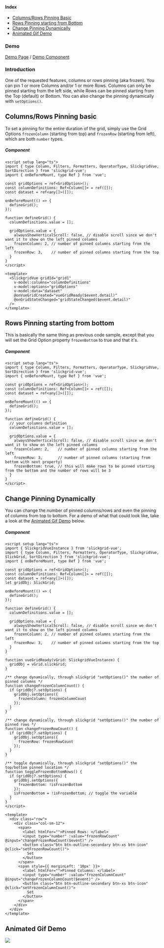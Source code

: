 #### Index
- [Columns/Rows Pinning Basic](#columnsrows-pinning-basic)
- [Rows Pinning starting from Bottom](#rows-pinning-starting-from-bottom)
- [Change Pinning Dynamically](#change-pinning-dynamically)
- [Animated Gif Demo](#animated-gif-demo)

### Demo
[Demo Page](https://ghiscoding.github.io/slickgrid-vue/#/slickgrid/Example20) / [Demo Component](https://github.com/ghiscoding/slickgrid-vue/blob/master/doc/github-demo/src/examples/slickgrid/example20.vue)

### Introduction
One of the requested features, columns or rows pinning (aka frozen). You can pin 1 or more Columns and/or 1 or more Rows. Columns can only be pinned starting from the left side, while Rows can be pinned starting from the Top (default) or Bottom. You can also change the pinning dynamically with `setOptions()`.

## Columns/Rows Pinning basic
To set a pinning for the entire duration of the grid, simply use the Grid Options `frozenColumn` (starting from top) and `frozenRow` (starting from left), which are both `number` types.

##### Component
```vue
<script setup lang="ts">
import { type Column, Filters, Formatters, OperatorType, SlickgridVue, SortDirection } from 'slickgrid-vue';
import { onBeforeMount, type Ref } from 'vue';

const gridOptions = ref<GridOption>();
const columnDefinitions: Ref<Column[]> = ref([]);
const dataset = ref<any[]>([]);

onBeforeMount(() => {
  defineGrid();
});

function defineGrid() {
  columnDefinitions.value = [];

  gridOptions.value = {
    alwaysShowVerticalScroll: false, // disable scroll since we don't want it to show on the left pinned columns
    frozenColumn: 2, // number of pinned columns starting from the left
    frozenRow: 3,    // number of pinned columns starting from the top
  }
}
</script>

<template>
  <SlickgridVue gridId="grid1"
    v-model:columns="columnDefinitions"
    v-model:options="gridOptions"
    v-model:data="dataset"
    @onVueGridCreated="vueGridReady($event.detail)"
    @onGridStateChanged="gridStateChanged($event.detail)"
  />
</template>
```

## Rows Pinning starting from bottom
This is basically the same thing as previous code sample, except that you will set the Grid Option property `frozenBottom` to true and that it's.
##### Component

```vue
<script setup lang="ts">
import { type Column, Filters, Formatters, OperatorType, SlickgridVue, SortDirection } from 'slickgrid-vue';
import { onBeforeMount, type Ref } from 'vue';

const gridOptions = ref<GridOption>();
const columnDefinitions: Ref<Column[]> = ref([]);
const dataset = ref<any[]>([]);

onBeforeMount(() => {
  defineGrid();
});

function defineGrid() {
  // your columns definition
  columnDefinitions.value = [];

  gridOptions.value = {
    alwaysShowVerticalScroll: false, // disable scroll since we don't want it to show on the left pinned columns
    frozenColumn: 2,    // number of pinned columns starting from the left
    frozenRow: 3,       // number of pinned columns (starting from bottom with next property)
    frozenBottom: true, // this will make rows to be pinned starting from the bottom and the number of rows will be 3
  }
}
</script>
```

## Change Pinning Dynamically
You can change the number of pinned columns/rows and even the pinning of columns from top to bottom. For a demo of what that could look like, take a look at the [Animated Gif Demo](../grid-functionalities/frozen-columns-rows.md#animated-gif-demo) below.

##### Component
```vue
<script setup lang="ts">
import { SlickgridVueInstance } from 'slickgrid-vue';
import { type Column, Filters, Formatters, OperatorType, SlickgridVue, SlickGrid, SortDirection } from 'slickgrid-vue';
import { onBeforeMount, type Ref } from 'vue';

const gridOptions = ref<GridOption>();
const columnDefinitions: Ref<Column[]> = ref([]);
const dataset = ref<any[]>([]);
let gridObj: SlickGrid;

onBeforeMount(() => {
  defineGrid();
});

function defineGrid() {
  columnDefinitions.value = [];

  gridOptions.value = {
    alwaysShowVerticalScroll: false, // disable scroll since we don't want it to show on the left pinned columns
    frozenColumn: 2, // number of pinned columns starting from the left
    frozenRow: 3,    // number of pinned columns starting from the top
  }
}

function vueGridReady(vGrid: SlickgridVueInstance) {
  gridObj = vGrid.slickGrid;
}

/** change dynamically, through slickgrid "setOptions()" the number of pinned columns */
function changeFrozenColumnCount() {
  if (gridObj?.setOptions) {
    gridObj.setOptions({
      frozenColumn: frozenColumnCount
    });
  }
}

/** change dynamically, through slickgrid "setOptions()" the number of pinned rows */
function changeFrozenRowCount() {
  if (gridObj?.setOptions) {
    gridObj.setOptions({
      frozenRow: frozenRowCount
    });
  }
}

/** toggle dynamically, through slickgrid "setOptions()" the top/bottom pinned location */
function toggleFrozenBottomRows() {
  if (gridObj?.setOptions) {
    gridObj.setOptions({
      frozenBottom: !isFrozenBottom
    });
    isFrozenBottom = !isFrozenBottom; // toggle the variable
  }
}
</script>

<template>
  <div class="row">
    <div class="col-sm-12">
      <span>
        <label htmlFor="">Pinned Rows: </label>
        <input type="number" :value="frozenRowCount" @input="changeFrozenRowCount($event)" />
        <button class="btn btn-outline-secondary btn-xs btn-icon" @click="setFrozenRowCount()">
          Set
        </button>
      </span>
      <span style={{ marginLeft: '10px' }}>
        <label htmlFor="">Pinned Columns: </label>
        <input type="number" :value="frozenColumnCount" @input="changeFrozenColumnCount($event)" />
        <button class="btn btn-outline-secondary btn-xs btn-icon" @click="setFrozenColumnCount()">
          Set
        </button>
      </span>
    </div>
  </div>
</template>
```

## Animated Gif Demo
![](https://user-images.githubusercontent.com/643976/50852303-28d57c80-134d-11e9-859c-aeb55af24c24.gif)
